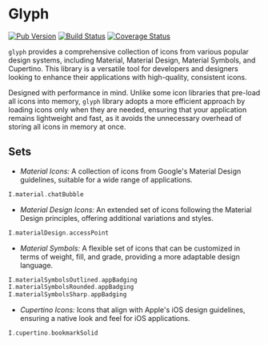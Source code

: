 # Glyph

[![Pub Version](https://img.shields.io/pub/v/glyph.svg)](https://pub.dev/packages/glyph)
[![Build Status](https://travis-ci.org/landamessenger/glyph.svg?branch=master)](https://travis-ci.org/landamessenger/glyph)
[![Coverage Status](https://coveralls.io/repos/github/landamessenger/glyph/badge.svg?branch=master)](https://coveralls.io/github/landamessenger/glyph?branch=master)

`glyph` provides a comprehensive collection of icons from various popular design systems, including Material, Material Design, Material Symbols, and Cupertino. This library is a versatile tool for developers and designers looking to enhance their applications with high-quality, consistent icons.

Designed with performance in mind. Unlike some icon libraries that pre-load all icons into memory, `glyph` library adopts a more efficient approach by loading icons only when they are needed, ensuring that your application remains lightweight and fast, as it avoids the unnecessary overhead of storing all icons in memory at once.

## Sets

- *Material Icons:* A collection of icons from Google's Material Design guidelines, suitable for a wide range of applications.

```dart
I.material.chatBubble
```

- *Material Design Icons:* An extended set of icons following the Material Design principles, offering additional variations and styles.

```dart
I.materialDesign.accessPoint
```

- *Material Symbols:* A flexible set of icons that can be customized in terms of weight, fill, and grade, providing a more adaptable design language.

```dart
I.materialSymbolsOutlined.appBadging
I.materialSymbolsRounded.appBadging
I.materialSymbolsSharp.appBadging
```

- *Cupertino Icons:* Icons that align with Apple's iOS design guidelines, ensuring a native look and feel for iOS applications.

```dart
I.cupertino.bookmarkSolid
```
